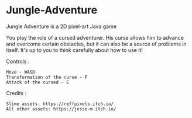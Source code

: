 # Jungle-Adventure
Jungle Adventure is a 2D pixel-art Java game

You play the role of a cursed adventurer. His curse allows him to advance and overcome certain obstacles, but it can also be a source of problems in itself. It's up to you to think carefully about how to use it!

Controls :

    Move - WASD
    Transformation of the curse - F
    Attack of the cursed - E

  
 Credits :

    Slime assets: https://reffpixels.itch.io/
    All other assets: https://jesse-m.itch.io/

